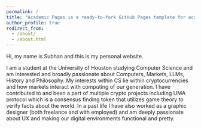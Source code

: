 ```yaml
---
permalink: /
title: "Academic Pages is a ready-to-fork GitHub Pages template for academic personal websites"
author_profile: true
redirect_from: 
  - /about/
  - /about.html
---
```


Hi, my name is Subhan and this is my personal website. 

I am a student at the University of Houston studying Computer Science and am interested and broadly passionate about Computers, Markets, LLMs, History and Philosophy. 
My interests within CS lie within cryptocurrencies and how markets interact with computing of our generation. 
I have contributed to and been a part of multiple crypto projects including UMA protocol which is a consensus finding token that utilizes game theory to verify facts about the world. 
In a past life I have also worked as a graphic designer (both freelance and with employed) and am deeply passionate about UX and making our digital environments functional and pretty. 



